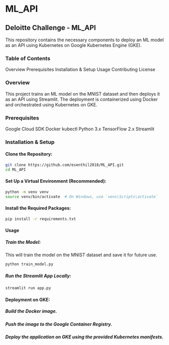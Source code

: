 # ML_API
## Deloitte Challenge - ML_API
This repository contains the necessary components to deploy an ML model as an API using Kubernetes on Google Kubernetes Engine (GKE).

### Table of Contents
Overview
Prerequisites
Installation & Setup
Usage
Contributing
License

### Overview
This project trains an ML model on the MNIST dataset and then deploys it as an API using Streamlit. The deployment is containerized using Docker and orchestrated using Kubernetes on GKE.

### Prerequisites
Google Cloud SDK
Docker
kubectl
Python 3.x
TensorFlow 2.x
Streamlit

### Installation & Setup

#### Clone the Repository:
```bash
git clone https://github.com/esenthil2018/ML_API.git
cd ML_API
```

#### Set Up a Virtual Environment (Recommended):
```bash
python -m venv venv
source venv/bin/activate  # On Windows, use `venv\Scripts\activate`
```

#### Install the Required Packages:
```bash
pip install -r requirements.txt
```
#### Usage
##### Train the Model:
This will train the model on the MNIST dataset and save it for future use.
```bash
python train_model.py
```
##### Run the Streamlit App Locally:
```bash
streamlit run app.py
```

#### Deployment on GKE:

##### Build the Docker image.
##### Push the image to the Google Container Registry.
##### Deploy the application on GKE using the provided Kubernetes manifests.






















